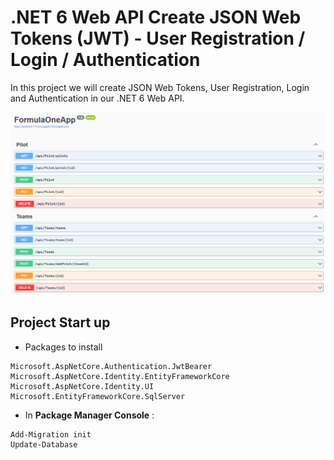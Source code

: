 # .NET 6 Web API Create JSON Web Tokens (JWT) - User Registration / Login / Authentication

In this project we will create JSON Web Tokens, User Registration, Login and Authentication in our  .NET 6 Web API.

<img src="/pictures/init.png" title="app we're starting with"  width="800">

## Project Start up

- Packages to install
```
Microsoft.AspNetCore.Authentication.JwtBearer
Microsoft.AspNetCore.Identity.EntityFrameworkCore
Microsoft.AspNetCore.Identity.UI
Microsoft.EntityFrameworkCore.SqlServer
```

- In **Package Manager Console** :
```
Add-Migration init
Update-Database
```

